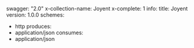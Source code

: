swagger: "2.0"
x-collection-name: Joyent
x-complete: 1
info:
  title: Joyent
  version: 1.0.0
schemes:
- http
produces:
- application/json
consumes:
- application/json